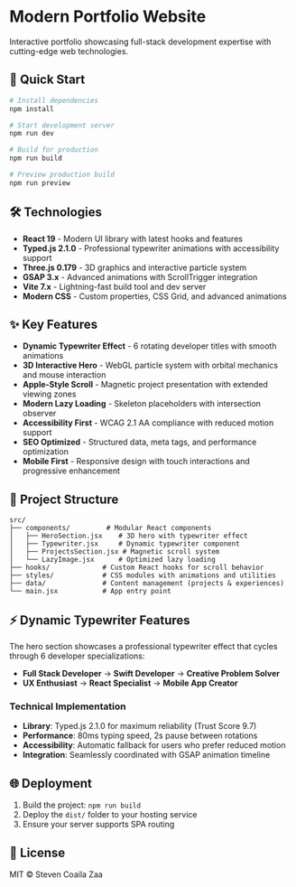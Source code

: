 # Modern Portfolio Website

Interactive portfolio showcasing full-stack development expertise with cutting-edge web technologies.

## 🚀 Quick Start

```bash
# Install dependencies
npm install

# Start development server
npm run dev

# Build for production
npm run build

# Preview production build
npm run preview
```

## 🛠️ Technologies

- **React 19** - Modern UI library with latest hooks and features
- **Typed.js 2.1.0** - Professional typewriter animations with accessibility support
- **Three.js 0.179** - 3D graphics and interactive particle system
- **GSAP 3.x** - Advanced animations with ScrollTrigger integration
- **Vite 7.x** - Lightning-fast build tool and dev server
- **Modern CSS** - Custom properties, CSS Grid, and advanced animations

## ✨ Key Features

- **Dynamic Typewriter Effect** - 6 rotating developer titles with smooth animations
- **3D Interactive Hero** - WebGL particle system with orbital mechanics and mouse interaction
- **Apple-Style Scroll** - Magnetic project presentation with extended viewing zones
- **Modern Lazy Loading** - Skeleton placeholders with intersection observer
- **Accessibility First** - WCAG 2.1 AA compliance with reduced motion support
- **SEO Optimized** - Structured data, meta tags, and performance optimization
- **Mobile First** - Responsive design with touch interactions and progressive enhancement

## 📁 Project Structure

```
src/
├── components/         # Modular React components
│   ├── HeroSection.jsx    # 3D hero with typewriter effect
│   ├── Typewriter.jsx     # Dynamic typewriter component
│   ├── ProjectsSection.jsx # Magnetic scroll system
│   └── LazyImage.jsx      # Optimized lazy loading
├── hooks/             # Custom React hooks for scroll behavior
├── styles/            # CSS modules with animations and utilities
├── data/              # Content management (projects & experiences)
└── main.jsx           # App entry point
```

## ⚡ Dynamic Typewriter Features

The hero section showcases a professional typewriter effect that cycles through 6 developer specializations:

- **Full Stack Developer** → **Swift Developer** → **Creative Problem Solver** 
- **UX Enthusiast** → **React Specialist** → **Mobile App Creator**

### Technical Implementation
- **Library**: Typed.js 2.1.0 for maximum reliability (Trust Score 9.7)
- **Performance**: 80ms typing speed, 2s pause between rotations
- **Accessibility**: Automatic fallback for users who prefer reduced motion
- **Integration**: Seamlessly coordinated with GSAP animation timeline

## 🌐 Deployment

1. Build the project: `npm run build`
2. Deploy the `dist/` folder to your hosting service
3. Ensure your server supports SPA routing

## 📄 License

MIT © Steven Coaila Zaa